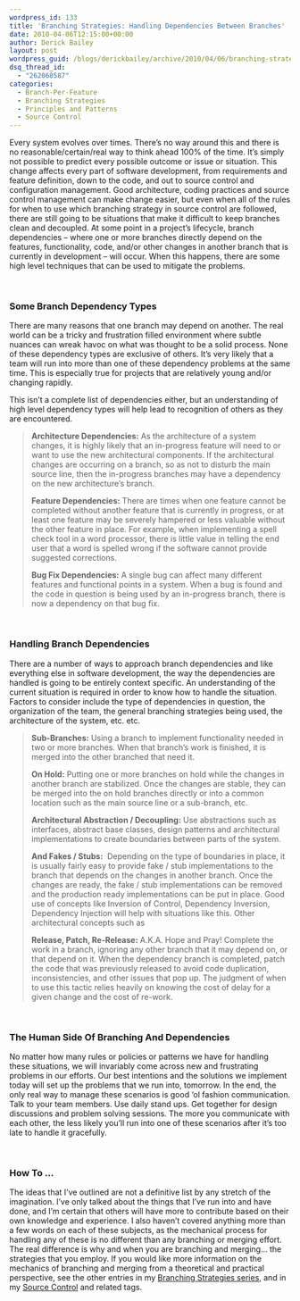 ```yaml
---
wordpress_id: 133
title: 'Branching Strategies: Handling Dependencies Between Branches'
date: 2010-04-06T12:15:00+00:00
author: Derick Bailey
layout: post
wordpress_guid: /blogs/derickbailey/archive/2010/04/06/branching-strategies-handling-dependencies-between-branches.aspx
dsq_thread_id:
  - "262068587"
categories:
  - Branch-Per-Feature
  - Branching Strategies
  - Principles and Patterns
  - Source Control
---
```

Every system evolves over times. There’s no way around this and there is no reasonable/certain/real way to think ahead 100% of the time. It’s simply not possible to predict every possible outcome or issue or situation. This change affects every part of software development, from requirements and feature definition, down to the code, and out to source control and configuration management. Good architecture, coding practices and source control management can make change easier, but even when all of the rules for when to use which branching strategy in source control are followed, there are still going to be situations that make it difficult to keep branches clean and decoupled. At some point in a project’s lifecycle, branch dependencies – where one or more branches directly depend on the features, functionality, code, and/or other changes in another branch that is currently in development – will occur. When this happens, there are some high level techniques that can be used to mitigate the problems.

&#160;

### Some Branch Dependency Types

There are many reasons that one branch may depend on another. The real world can be a tricky and frustration filled environment where subtle nuances can wreak havoc on what was thought to be a solid process. None of these dependency types are exclusive of others. It’s very likely that a team will run into more than one of these dependency problems at the same time. This is especially true for projects that are relatively young and/or changing rapidly. 

This isn’t a complete list of dependencies either, but an understanding of high level dependency types will help lead to recognition of others as they are encountered.

> **Architecture Dependencies:** As the architecture of a system changes, it is highly likely that an in-progress feature will need to or want to use the new architectural components. If the architectural changes are occurring on a branch, so as not to disturb the main source line, then the in-progress branches may have a dependency on the new architecture’s branch. 
> 
> **Feature Dependencies:** There are times when one feature cannot be completed without another feature that is currently in progress, or at least one feature may be severely hampered or less valuable without the other feature in place. For example, when implementing a spell check tool in a word processor, there is little value in telling the end user that a word is spelled wrong if the software cannot provide suggested corrections.
> 
> **Bug Fix Dependencies:** A single bug can affect many different features and functional points in a system. When a bug is found and the code in question is being used by an in-progress branch, there is now a dependency on that bug fix. 

&#160;

### Handling Branch Dependencies

There are a number of ways to approach branch dependencies and like everything else in software development, the way the dependencies are handled is going to be entirely context specific. An understanding of the current situation is required in order to know how to handle the situation. Factors to consider include the type of dependencies in question, the organization of the team, the general branching strategies being used, the architecture of the system, etc. etc.

> **Sub-Branches:** Using a branch to implement functionality needed in two or more branches. When that branch’s work is finished, it is merged into the other branched that need it.
> 
> **On Hold:** Putting one or more branches on hold while the changes in another branch are stabilized. Once the changes are stable, they can be merged into the on hold branches directly or into a common location such as the main source line or a sub-branch, etc. 
> 
> **Architectural Abstraction / Decoupling:** Use abstractions such as interfaces, abstract base classes, design patterns and architectural implementations to create boundaries between parts of the system.
> 
> **And Fakes / Stubs:**&#160; Depending on the type of boundaries in place, it is usually fairly easy to provide fake / stub implementations to the branch that depends on the changes in another branch. Once the changes are ready, the fake / stub implementations can be removed and the production ready implementations can be put in place. Good use of concepts like Inversion of Control, Dependency Inversion, Dependency Injection will help with situations like this. Other architectural concepts such as 
> 
> **Release, Patch, Re-Release:** A.K.A. Hope and Pray! Complete the work in a branch, ignoring any other branch that it may depend on, or that depend on it. When the dependency branch is completed, patch the code that was previously released to avoid code duplication, inconsistencies, and other issues that pop up. The judgment of when to use this tactic relies heavily on knowing the cost of delay for a given change and the cost of re-work. 

&#160;

### The Human Side Of Branching And Dependencies

No matter how many rules or policies or patterns we have for handling these situations, we will invariably come across new and frustrating problems in our efforts. Our best intentions and the solutions we implement today will set up the problems that we run into, tomorrow. In the end, the only real way to manage these scenarios is good ‘ol fashion communication. Talk to your team members. Use daily stand ups. Get together for design discussions and problem solving sessions. The more you communicate with each other, the less likely you’ll run into one of these scenarios after it’s too late to handle it gracefully.

&#160;

### How To …

The ideas that I’ve outlined are not a definitive list by any stretch of the imagination. I’ve only talked about the things that I’ve run into and have done, and I’m certain that others will have more to contribute based on their own knowledge and experience. I also haven’t covered anything more than a few words on each of these subjects, as the mechanical process for handling any of these is no different than any branching or merging effort. The real difference is why and when you are branching and merging&#8230; the strategies that you employ. If you would like more information on the mechanics of branching and merging from a theoretical and practical perspective, see the other entries in my [Branching Strategies series](http://www.lostechies.com/blogs/derickbailey/archive/2009/07/15/branch-per-feature-source-control-introduction.aspx), and in my [Source Control](http://www.lostechies.com/blogs/derickbailey/archive/tags/Source+Control/default.aspx) and related tags.